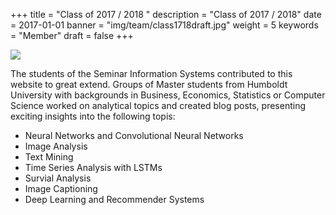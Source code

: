 +++
title = "Class of 2017 / 2018 "
description = "Class of 2017 / 2018"
date = 2017-01-01
banner = "img/team/class1718draft.jpg"
weight = 5
keywords = "Member"
draft = false
+++



![](/blog/img/team/class1718draft.jpg)



The students of the Seminar Information Systems contributed to this website to great extend. Groups of Master students from Humboldt University with backgrounds
in Business, Economics, Statistics or Computer Science worked on analytical topics and created blog posts, presenting exciting insights into the following topis:

- Neural Networks and Convolutional Neural Networks
- Image Analysis
- Text Mining
- Time Series Analysis with LSTMs
- Survial Analysis
- Image Captioning
- Deep Learning and Recommender Systems
